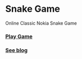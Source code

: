 # Snake Game
Online Classic Nokia Snake Game
### [Play Game](https://io.swana.me/snake/)
### [See blog](https://www.swana.me/)